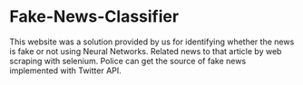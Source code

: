 # Fake-News-Classifier

This website was a solution provided by us for identifying whether the news is fake or not using Neural Networks. Related news to that article by 
web scraping with selenium. Police can get the 
source of fake news implemented with Twitter API.
